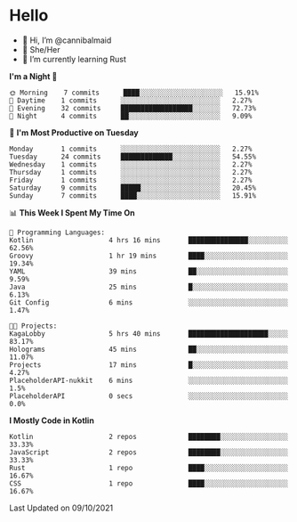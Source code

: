 # Hello
- 👋 Hi, I’m @cannibalmaid
- 👀 She/Her
- 🌱 I’m currently learning Rust

<!--START_SECTION:waka-->
**I'm a Night 🦉** 

```text
🌞 Morning    7 commits      ████░░░░░░░░░░░░░░░░░░░░░   15.91% 
🌆 Daytime    1 commits      ░░░░░░░░░░░░░░░░░░░░░░░░░   2.27% 
🌃 Evening    32 commits     ██████████████████░░░░░░░   72.73% 
🌙 Night      4 commits      ██░░░░░░░░░░░░░░░░░░░░░░░   9.09%

```
📅 **I'm Most Productive on Tuesday** 

```text
Monday       1 commits      ░░░░░░░░░░░░░░░░░░░░░░░░░   2.27% 
Tuesday      24 commits     █████████████░░░░░░░░░░░░   54.55% 
Wednesday    1 commits      ░░░░░░░░░░░░░░░░░░░░░░░░░   2.27% 
Thursday     1 commits      ░░░░░░░░░░░░░░░░░░░░░░░░░   2.27% 
Friday       1 commits      ░░░░░░░░░░░░░░░░░░░░░░░░░   2.27% 
Saturday     9 commits      █████░░░░░░░░░░░░░░░░░░░░   20.45% 
Sunday       7 commits      ████░░░░░░░░░░░░░░░░░░░░░   15.91%

```


📊 **This Week I Spent My Time On** 

```text
💬 Programming Languages: 
Kotlin                   4 hrs 16 mins       ███████████████░░░░░░░░░░   62.56% 
Groovy                   1 hr 19 mins        ████░░░░░░░░░░░░░░░░░░░░░   19.34% 
YAML                     39 mins             ██░░░░░░░░░░░░░░░░░░░░░░░   9.59% 
Java                     25 mins             █░░░░░░░░░░░░░░░░░░░░░░░░   6.13% 
Git Config               6 mins              ░░░░░░░░░░░░░░░░░░░░░░░░░   1.47%

🐱‍💻 Projects: 
KagaLobby                5 hrs 40 mins       ████████████████████░░░░░   83.17% 
Holograms                45 mins             ██░░░░░░░░░░░░░░░░░░░░░░░   11.07% 
Projects                 17 mins             █░░░░░░░░░░░░░░░░░░░░░░░░   4.27% 
PlaceholderAPI-nukkit    6 mins              ░░░░░░░░░░░░░░░░░░░░░░░░░   1.5% 
PlaceholderAPI           0 secs              ░░░░░░░░░░░░░░░░░░░░░░░░░   0.0%

```

**I Mostly Code in Kotlin** 

```text
Kotlin                   2 repos             ████████░░░░░░░░░░░░░░░░░   33.33% 
JavaScript               2 repos             ████████░░░░░░░░░░░░░░░░░   33.33% 
Rust                     1 repo              ████░░░░░░░░░░░░░░░░░░░░░   16.67% 
CSS                      1 repo              ████░░░░░░░░░░░░░░░░░░░░░   16.67%

```



 Last Updated on 09/10/2021
<!--END_SECTION:waka-->
